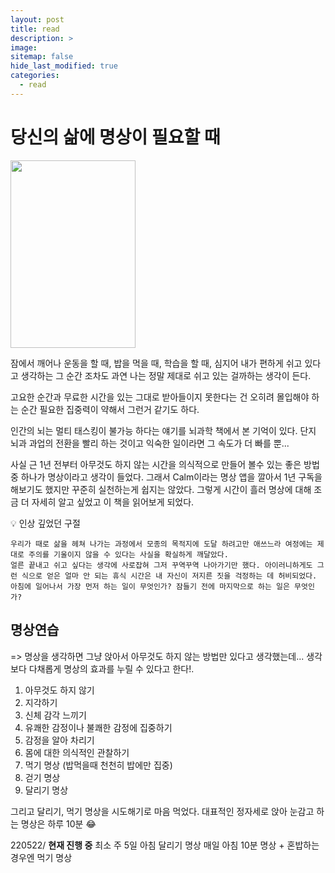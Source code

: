 ```yaml
---
layout: post
title: read
description: >
image:
sitemap: false
hide_last_modified: true
categories:
  - read
---
```


# 당신의 삶에 명상이 필요할 때

<img src="https://bookthumb-phinf.pstatic.net/cover/162/669/16266904.jpg?udate=20211207" width="200" height="300">

잠에서 깨어나 운동을 할 때, 밥을 먹을 때, 학습을 할 때, 심지어 내가 편하게 쉬고 있다고 생각하는 그 순간 조차도
과연 나는 정말 제대로 쉬고 있는 걸까하는 생각이 든다.

고요한 순간과 무료한 시간을 있는 그대로 받아들이지 못한다는 건 오히려 몰입해야 하는 순간 필요한 집중력이 약해서 그런거 같기도 하다.

인간의 뇌는 멀티 태스킹이 불가능 하다는 얘기를 뇌과학 책에서 본 기억이 있다.
단지 뇌과 과업의 전환을 빨리 하는 것이고 익숙한 일이라면 그 속도가 더 빠를 뿐...

사실 근 1년 전부터 아무것도 하지 않는 시간을 의식적으로 만들어 볼수 있는 좋은 방법 중 하나가 명상이라고 생각이 들었다.
그래서 Calm이라는 명상 앱을 깔아서 1년 구독을 해보기도 했지만 꾸준히 실천하는게 쉽지는 않았다.
그렇게 시간이 흘러 명상에 대해 조금 더 자세히 알고 싶었고 이 책을 읽어보게 되었다.

💡
인상 깊었던 구절
```
우리가 때로 삶을 헤쳐 나가는 과정에서 모종의 목적지에 도달 하려고만 애쓰느라 여정에는 제대로 주의를 기울이지 않을 수 있다는 사실을 확실하게 깨달았다.
얼른 끝내고 쉬고 싶다는 생각에 사로잡혀 그저 꾸역꾸역 나아가기만 했다. 아이러니하게도 그런 식으로 얻은 얼마 안 되는 휴식 시간은 내 자신이 저지른 짓을 걱정하는 데 허비되었다.
아침에 일어나서 가장 먼저 하는 일이 무엇인가? 잠들기 전에 마지막으로 하는 일은 무엇인가?
```

## 명상연습
=> 명상을 생각하면 그냥 앉아서 아무것도 하지 않는 방법만 있다고 생각했는데...
   생각보다 다채롭게 명상의 효과를 누릴 수 있다고 한다!.
1. 아무것도 하지 않기
2. 지각하기
3. 신체 감각 느끼기
4. 유쾌한 감정이나 불쾌한 감정에 집중하기
5. 감정을 알아 차리기
6. 몸에 대한 의식적인 관찰하기
7. 먹기 명상 (밥먹을때 천천히 밥에만 집중)
8. 걷기 명상
9. 달리기 명상

그리고 달리기, 먹기 명상을 시도해기로 마음 먹었다.
대표적인 정자세로 앉아 눈감고 하는 명상은 하루 10분 😂

220522/ **현재 진행 중**
최소 주 5일 아침 달리기 명상
매일 아침 10분 명상 + 혼밥하는 경우엔 먹기 명상